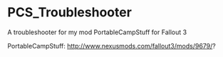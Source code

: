 PCS_Troubleshooter
==================

A troubleshooter for my mod PortableCampStuff for Fallout 3

PortableCampStuff: http://www.nexusmods.com/fallout3/mods/9679/?
